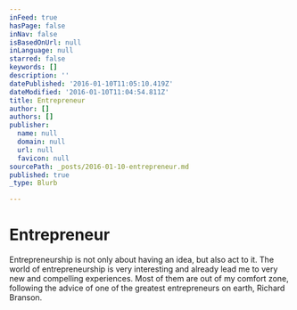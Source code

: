 ```yaml
---
inFeed: true
hasPage: false
inNav: false
isBasedOnUrl: null
inLanguage: null
starred: false
keywords: []
description: ''
datePublished: '2016-01-10T11:05:10.419Z'
dateModified: '2016-01-10T11:04:54.811Z'
title: Entrepreneur
author: []
authors: []
publisher:
  name: null
  domain: null
  url: null
  favicon: null
sourcePath: _posts/2016-01-10-entrepreneur.md
published: true
_type: Blurb

---
```

# Entrepreneur

Entrepreneurship is not only about having an idea, but also act to it. The world of entrepreneurship is very interesting and already lead me to very new and compelling experiences. Most of them are out of my comfort zone, following the advice of one of the greatest entrepreneurs on earth, Richard Branson.